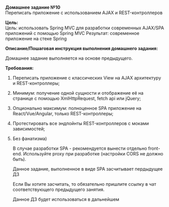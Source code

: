 **Домашнее задание №10**  
Переписать приложение с использованием AJAX и REST-контроллеров

**Цель:**  
Цель: использовать Spring MVC для разработки современных AJAX/SPA приложений c помощью Spring MVC
Результат: современное приложение на стеке Spring

**Описание/Пошаговая инструкция выполнения домашнего задания:**

Домашнее задание выполняется на основе предыдущего.

**Требования:**

1. Переписать приложение с классических View на AJAX архитектуру и REST-контроллеры;
2. Минимум: получение одной сущности и отображение её на странице с помощью XmlHttpRequest, fetch api или jQuery;
3. Опционально максимум: полноценное SPA приложение на React/Vue/Angular, только REST-контроллеры;
4. Протестировать все эндпойнты REST-контроллеров с моками зависимостей;
5. Без фанатизма)


   В случае разработки SPA - рекомендуется вынести отдельно front-end. Используйте proxy при разработке (настройки CORS не должно быть).

   Данное задание, выполненное в виде SPA засчитывает пердыдущее ДЗ

   Если Вы хотите засчитать, то обязательно пришлите ссылку в чат соответствующего предыдущего занятия.

   Данное ДЗ будет использоваться в дальнейшем